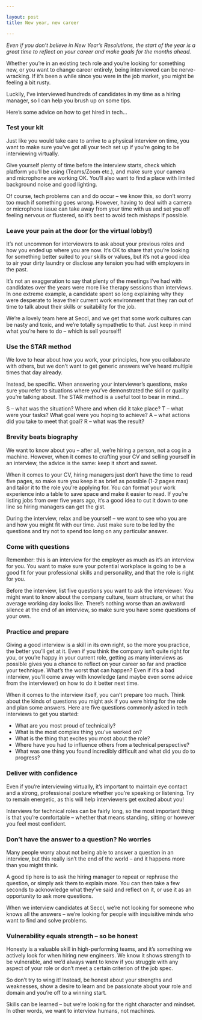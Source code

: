 ```yaml
---

layout: post
title: New year, new career

---
```


*Even if you don’t believe in New Year’s Resolutions, the start of the year is a great time to reflect on your career and make goals for the months ahead.*

Whether you’re in an existing tech role and you’re looking for something new, or you want to change career entirely, being interviewed can be nerve-wracking. If it’s been a while since you were in the job market, you might be feeling a bit rusty.

Luckily, I’ve interviewed hundreds of candidates in my time as a hiring manager, so I can help you brush up on some tips.

Here’s some advice on how to get hired in tech…

### Test your kit

Just like you would take care to arrive to a physical interview on time, you want to make sure you’ve got all your tech set up if you’re going to be interviewing virtually.

Give yourself plenty of time before the interview starts, check which platform you’ll be using (Teams/Zoom etc.), and make sure your camera and microphone are working OK. You’ll also want to find a place with limited background noise and good lighting.

Of course, tech problems can and do occur – we know this, so don’t worry too much if something goes wrong. However, having to deal with a camera or microphone issue can take away from your time with us and set you off feeling nervous or flustered, so it’s best to avoid tech mishaps if possible.

### Leave your pain at the door (or the virtual lobby!)

It’s not uncommon for interviewers to ask about your previous roles and how you ended up where you are now. It’s OK to share that you’re looking for something better suited to your skills or values, but it’s not a good idea to air your dirty laundry or disclose any tension you had with employers in the past.

It’s not an exaggeration to say that plenty of the meetings I’ve had with candidates over the years were more like therapy sessions than interviews. In one extreme example, a candidate spent so long explaining why they were desperate to leave their current work environment that they ran out of time to talk about their skills or suitability for the job.

We’re a lovely team here at Seccl, and we get that some work cultures can be nasty and toxic, and we’re totally sympathetic to that. Just keep in mind what you’re here to do – which is sell yourself!

### Use the STAR method

We love to hear about how you work, your principles, how you collaborate with others, but we don’t want to get generic answers we’ve heard multiple times that day already.

Instead, be specific. When answering your interviewer’s questions, make sure you refer to situations where you’ve demonstrated the skill or quality you’re talking about. The STAR method is a useful tool to bear in mind…

S – what was the situation? Where and when did it take place?
T – what were your tasks? What goal were you hoping to achieve?
A – what actions did you take to meet that goal?
R – what was the result?

### Brevity beats biography

We want to know about you – after all, we’re hiring a person, not a cog in a machine. However, when it comes to crafting your CV and selling yourself in an interview, the advice is the same: keep it short and sweet.

When it comes to your CV, hiring managers just don’t have the time to read five pages, so make sure you keep it as brief as possible (1-2 pages max) and tailor it to the role you’re applying for. You can format your work experience into a table to save space and make it easier to read. If you’re listing jobs from over five years ago, it’s a good idea to cut it down to one line so hiring managers can get the gist.

During the interview, relax and be yourself – we want to see who you are and how you might fit with our time. Just make sure to be led by the questions and try not to spend too long on any particular answer.

### Come with questions

Remember: this is an interview for the employer as much as it’s an interview for you. You want to make sure your potential workplace is going to be a good fit for your professional skills and personality, and that the role is right for you.

Before the interview, list five questions you want to ask the interviewer. You might want to know about the company culture, team structure, or what the average working day looks like. There’s nothing worse than an awkward silence at the end of an interview, so make sure you have some questions of your own.

### Practice and prepare

Giving a good interview is a skill in its own right, so the more you practice, the better you’ll get at it. Even if you think the company isn’t quite right for you, or you’re happy in your current role, getting as many interviews as possible gives you a chance to reflect on your career so far and practice your technique. What’s the worst that can happen? Even if it’s a bad interview, you’ll come away with knowledge (and maybe even some advice from the interviewer) on how to do it better next time.

When it comes to the interview itself, you can’t prepare too much. Think about the kinds of questions you might ask if you were hiring for the role and plan some answers. Here are five questions commonly asked in tech interviews to get you started:

- What are you most proud of technically?
- What is the most complex thing you’ve worked on?
- What is the thing that excites you most about the role?
- Where have you had to influence others from a technical perspective?
- What was one thing you found incredibly difficult and what did you do to progress?

### Deliver with confidence

Even if you’re interviewing virtually, it’s important to maintain eye contact and a strong, professional posture whether you’re speaking or listening. Try to remain energetic, as this will help interviewers get excited about you!

Interviews for technical roles can be fairly long, so the most important thing is that you’re comfortable – whether that means standing, sitting or however you feel most confident.

### Don’t have the answer to a question? No worries

Many people worry about not being able to answer a question in an interview, but this really isn’t the end of the world – and it happens more than you might think.

A good tip here is to ask the hiring manager to repeat or rephrase the question, or simply ask them to explain more. You can then take a few seconds to acknowledge what they’ve said and reflect on it, or use it as an opportunity to ask more questions.

When we interview candidates at Seccl, we’re not looking for someone who knows all the answers – we’re looking for people with inquisitive minds who want to find and solve problems.

### Vulnerability equals strength – so be honest

Honesty is a valuable skill in high-performing teams, and it’s something we actively look for when hiring new engineers. We know it shows strength to be vulnerable, and we’d always want to know if you struggle with any aspect of your role or don’t meet a certain criterion of the job spec.

So don’t try to wing it! Instead, be honest about your strengths and weaknesses, show a desire to learn and be passionate about your role and domain and you’re off to a winning start.

Skills can be learned – but we’re looking for the right character and mindset. In other words, we want to interview humans, not machines.
